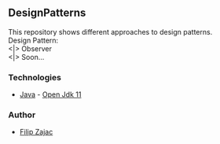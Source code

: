 ## DesignPatterns ##
This repository shows different approaches to design patterns.<br>
Design Pattern: <br>
<|> Observer  <br>
<|> Soon...  <br>

### Technologies ###
+ [Java](https://www.java.com/pl/) - [Open Jdk 11](https://openjdk.java.net/install/)

### Author ###
+ [Filip Zajac](https://github.com/Filipx21)